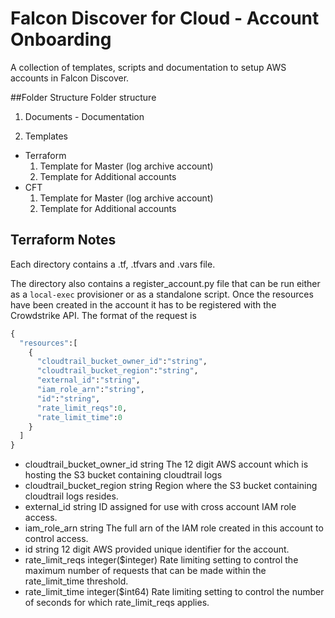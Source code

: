 # Falcon Discover for Cloud - Account Onboarding
A collection of templates, scripts and documentation to setup AWS accounts in Falcon Discover.

##Folder Structure
Folder structure
1. Documents - Documentation
 
2. Templates 
  * Terraform
    1. Template for Master (log archive account) 
    2. Template for Additional accounts
  * CFT 
    1. Template for Master (log archive account) 
    2. Template for Additional accounts
  

## Terraform Notes
Each directory contains a .tf, .tfvars and .vars file.   

The directory also contains a register_account.py file that can be run either as a `local-exec` provisioner 
or as a standalone script.  Once the resources have been created in the account it has to be registered with the
Crowdstrike API. The format of the request is 
```python
{
  "resources":[
    {
      "cloudtrail_bucket_owner_id":"string",
      "cloudtrail_bucket_region":"string",
      "external_id":"string",
      "iam_role_arn":"string",
      "id":"string",
      "rate_limit_reqs":0,
      "rate_limit_time":0
    }
  ]
}
```



  - cloudtrail_bucket_owner_id string The 12 digit AWS account which is hosting the S3 bucket containing cloudtrail logs 
  - cloudtrail_bucket_region string Region where the S3 bucket containing cloudtrail logs resides.
  - external_id	string ID assigned for use with cross account IAM role access.
  - iam_role_arn	string The full arn of the IAM role created in this account to control access.
  - id	string 12 digit AWS provided unique identifier for the account.
  - rate_limit_reqs	integer($integer) Rate limiting setting to control the maximum number of requests that can be made within the rate_limit_time threshold.
  - rate_limit_time	integer($int64) Rate limiting setting to control the number of seconds for which rate_limit_reqs applies.